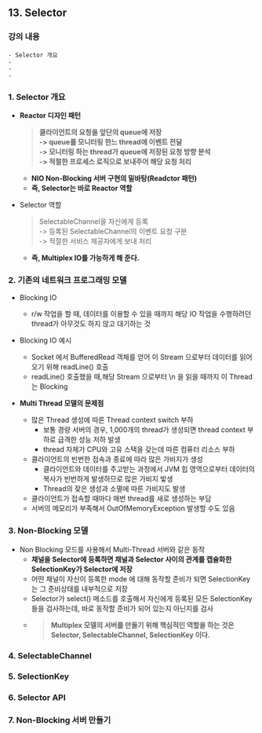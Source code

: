 ## 13. Selector
### 강의 내용
```
- Selector 개요
- 
- 
- 
```
### 1. Selector 개요
- **Reactor 디자인 패턴**
    > **클라이언트의 요청을 앞단의 queue에 저장 <br> -> queue를 모니터링 한느 thread에 이벤트 전달** <br> **-> 모니터링 하는 thread가 queue에 저장된 요청 방향 분석 <br> -> 적절한 프로세스 로직으로 보내주어 해당 요청 처리**

    - **NIO Non-Blocking 서버 구현의 밑바탕(Readctor 패턴)**
    - **즉, Selector는 바로 Reactor 역할**
- Selector 역할
    >SelectableChannel을 자신에게 등록 <br>-> 등록된 SelectableChannel의 이벤트 요청 구분 <br>-> 적절한 서비스 제공자에게 보내 처리
    - **즉, Multiplex IO를 가능하게 해 준다.**
  

### 2. 기존의 네트워크 프로그래밍 모델
- Blocking IO
  - r/w 작업을 할 때, 데이터를 이용할 수 있을 때까지 해당 IO 작업을 수행하려던 thread가 아무것도 하지 않고 대기하는 것
- Blocking IO 예시
  - Socket 에서 BufferedRead 객체를 얻어 이 Stream 으로부터 데이터를 읽어 오기 위해 readLine() 호출
  - readLine() 호출했을 때,해당 Stream 으로부터 \n 을 읽을 때까지 이 Thread는 Blocking


- **Multi Thread 모델의 문제점**
  - 많은 Thread 생성에 따른 Thread context switch 부하
    - 보통 경량 서버의 경우, 1,000개의 thread가 생성되면 thread context 부하로 급격한 성능 저하 발생
    - thread 자체가 CPU와 고유 스택을 갖는데 따른 컴퓨터 리소스 부하
  - 클라이언트의 빈번한 접속과 종료에 따라 많은 가비지가 생성
    - 클라이언트와 데이터를 주고받는 과정에서 JVM 힙 영역으로부터 데이터의 복사가 빈번하게 발생하므로 많은 가비지 밯생
    - Thread의 잦은 생성과 소멸에 따른 가비지도 발생
  - 클라이언트가 접속할 때마다 매번 thread를 새로 생성하는 부담
  - 서버의 메모리가 부족해서 OutOfMemoryException 발생할 수도 있음

    

### 3. Non-Blocking 모델
- Non Blocking 모드를 사용해서 Multi-Thread 서버와 같은 동작
  - **채널을 Selector에 등록하면 채널과 Selector 사이의 관계를 캡슐화한 SelectionKey가 Selector에 저장**
  - 어떤 채널이 자신이 등록한 mode 에 대해 동작할 준비가 되면 SelectionKey는 그 준비상태를 내부적으로 저장
  - Selector가 select() 메소드를 호출해서 자신에게 등록된 모든 SelectionKey 들을 검사하는데, 바로 동작할 준비가 되어 있는지 아닌지를 검사
  - >**Multiplex 모델의 서버를 만들기 위해 핵심적인 역할을 하는 것은 <br> Selector, SelectableChannel, SelectionKey 이다.**
### 4. SelectableChannel
### 5. SelectionKey
### 6. Selector API

### 7. Non-Blocking 서버 만들기
